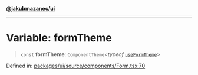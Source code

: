 [**@jakubmazanec/ui**](../README.md)

---

# Variable: formTheme

> `const` **formTheme**: `ComponentTheme`\<_typeof_ [`useFormTheme`](../functions/useFormTheme.md)\>

Defined in:
[packages/ui/source/components/Form.tsx:70](https://github.com/jakubmazanec/tools/blob/7c5f40d811171692b72a47160bc33d644201b16a/packages/ui/source/components/Form.tsx#L70)
